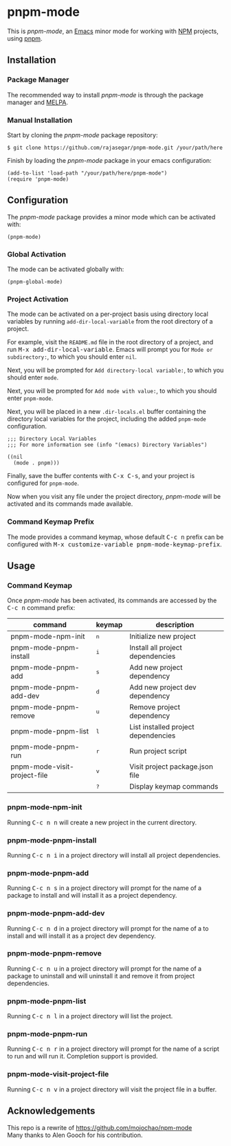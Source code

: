 # pnpm-mode

This is *pnpm-mode*, an [Emacs](https://www.gnu.org/software/emacs/) minor mode for working with [NPM](https://npmjs.com) projects, using [pnpm](https://pnpm.js.org).

## Installation

### Package Manager

The recommended way to install *pnpm-mode* is through the package
manager and [MELPA](https://github.com/milkypostman/melpa).

### Manual Installation

Start by cloning the *pnpm-mode* package repository:

`$ git clone https://github.com/rajasegar/pnpm-mode.git /your/path/here`

Finish by loading the *pnpm-mode* package in your emacs configuration:

```
(add-to-list 'load-path "/your/path/here/pnpm-mode")
(require 'pnpm-mode)
```

## Configuration

The *pnpm-mode* package provides a minor mode which can be activated
with:

`(pnpm-mode)`

### Global Activation

The mode can be activated globally with:

`(pnpm-global-mode)`

### Project Activation

The mode can be activated on a per-project basis using directory local
variables by running `add-dir-local-variable` from the root directory
of a project.

For example, visit the `README.md` file in the root directory of a
project, and run <kbd>M-x add-dir-local-variable</kbd>.  Emacs will
prompt you for `Mode or subdirectory:`, to which you should enter
`nil`.

Next, you will be prompted for `Add directory-local variable:`, to
which you should enter `mode`.

Next, you will be prompted for `Add mode with value:`, to which you
should enter `pnpm-mode`.

Next, you will be placed in a new `.dir-locals.el` buffer containing
the directory local variables for the project, including the added
`pnpm-mode` configuration.

```
;;; Directory Local Variables
;;; For more information see (info "(emacs) Directory Variables")

((nil
  (mode . pnpm)))
```

Finally, save the buffer contents with <kbd>C-x C-s</kbd>, and your
project is configured for `pnpm-mode`.

Now when you visit any file under the project directory, *pnpm-mode*
will be activated and its commands made available.

### Command Keymap Prefix

The mode provides a command keymap, whose default <kbd>C-c n</kbd>
prefix can be configured with <kbd>M-x customize-variable
pnpm-mode-keymap-prefix</kbd>.

## Usage

### Command Keymap

Once *pnpm-mode* has been activated, its commands are accessed by the
<kbd>C-c n</kbd> command prefix:

| command                      | keymap       | description                         |
|------------------------------|--------------|-------------------------------------|
| pnpm-mode-npm-init           | <kbd>n</kbd> | Initialize new project              |
| pnpm-mode-pnpm-install       | <kbd>i</kbd> | Install all project dependencies    |
| pnpm-mode-pnpm-add           | <kbd>s</kbd> | Add new project dependency          |
| pnpm-mode-pnpm-add-dev       | <kbd>d</kbd> | Add new project dev dependency      |
| pnpm-mode-pnpm-remove        | <kbd>u</kbd> | Remove project dependency           |
| pnpm-mode-pnpm-list          | <kbd>l</kbd> | List installed project dependencies |
| pnpm-mode-pnpm-run           | <kbd>r</kbd> | Run project script                  |
| pnpm-mode-visit-project-file | <kbd>v</kbd> | Visit project package.json file     |
|                              | <kbd>?</kbd> | Display keymap commands             |

### pnpm-mode-npm-init

Running <kbd>C-c n n</kbd> will create a new project in the current directory.

### pnpm-mode-pnpm-install

Running <kbd>C-c n i</kbd> in a project directory will install all project
dependencies.

### pnpm-mode-pnpm-add

Running <kbd>C-c n s</kbd> in a project directory will prompt for the name of a
package to install and will install it as a project dependency.

### pnpm-mode-pnpm-add-dev

Running <kbd>C-c n d</kbd> in a project directory will prompt for the name of a
to install and will install it as a project dev dependency.

### pnpm-mode-pnpm-remove

Running <kbd>C-c n u</kbd> in a project directory will prompt for the name of a
package to uninstall and will uninstall it and remove it from project dependencies.

### pnpm-mode-pnpm-list

Running <kbd>C-c n l</kbd> in a project directory will list the project.

### pnpm-mode-pnpm-run

Running <kbd>C-c n r</kbd> in a project directory will prompt for the name of a
script to run and will run it. Completion support is provided.

### pnpm-mode-visit-project-file

Running <kbd>C-c n v</kbd> in a project directory will visit the project file
in a buffer.

## Acknowledgements

This repo is a rewrite of https://github.com/mojochao/npm-mode  
Many thanks to Alen Gooch for his contribution.

